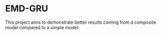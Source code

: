# EMD-GRU
This project aims to demonstrate better results coming from a composite model compared to a simple model.
